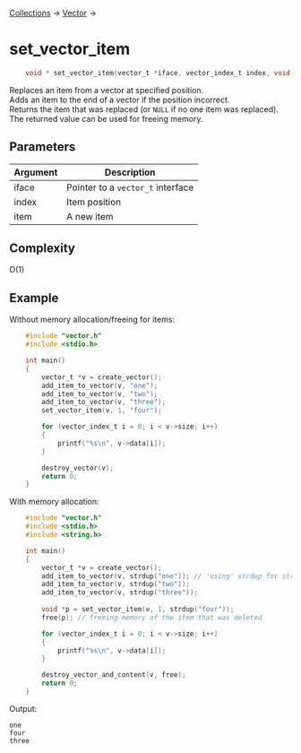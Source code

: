 [Collections](../collections.md) &rarr; [Vector](vector.md) &rarr;

# set_vector_item

```c
    void * set_vector_item(vector_t *iface, vector_index_t index, void *item);
```

Replaces an item from a vector at specified position.\
Adds an item to the end of a vector if the position incorrect.\
Returns the item that was replaced (or `NULL` if no one item was replaced). The returned value can be used for freeing memory.

## Parameters

Argument|Description
--------|-----------
iface|Pointer to a `vector_t` interface
index|Item position
item|A new item

## Complexity

O(1)

## Example

Without memory allocation/freeing for items: 

```c
    #include "vector.h"
    #include <stdio.h>

    int main()
    {
        vector_t *v = create_vector();
        add_item_to_vector(v, "one");
        add_item_to_vector(v, "two");
        add_item_to_vector(v, "three");
        set_vector_item(v, 1, "four");

        for (vector_index_t i = 0; i < v->size; i++)
        {
            printf("%s\n", v->data[i]);
        }

        destroy_vector(v);
        return 0;
    }
```

With memory allocation:

```c
    #include "vector.h"
    #include <stdio.h>
    #include <string.h>

    int main()
    {
        vector_t *v = create_vector();
        add_item_to_vector(v, strdup("one")); // 'using' strdup for string copying
        add_item_to_vector(v, strdup("two"));
        add_item_to_vector(v, strdup("three"));
        
        void *p = set_vector_item(v, 1, strdup("four"));
        free(p); // freeing memory of the item that was deleted

        for (vector_index_t i = 0; i < v->size; i++)
        {
            printf("%s\n", v->data[i]);
        }

        destroy_vector_and_content(v, free);
        return 0;
    }
```

Output:

    one
    four
    three
